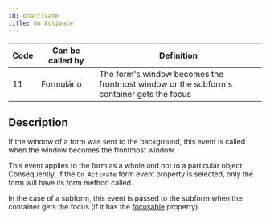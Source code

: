 ```yaml
---
id: onActivate
title: On Activate
---
```


| Code | Can be called by | Definition                                                                               |
| ---- | ---------------- | ---------------------------------------------------------------------------------------- |
| 11   | Formulário       | The form's window becomes the frontmost window or the subform's container gets the focus |


## Description

If the window of a form was sent to the background, this event is called when the window becomes the frontmost window.

This event applies to the form as a whole and not to a particular object. Consequently, if the `On Activate` form event property is selected, only the form will have its form method called.

In the case of a subform, this event is passed to the subform when the container gets the focus (if it has the [focusable](FormObjects/properties_Entry.md#focusable) property). 